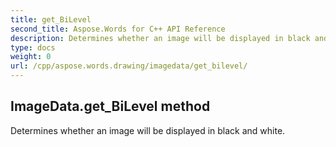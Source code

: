 ```yaml
---
title: get_BiLevel
second_title: Aspose.Words for C++ API Reference
description: Determines whether an image will be displayed in black and white. 
type: docs
weight: 0
url: /cpp/aspose.words.drawing/imagedata/get_bilevel/
---
```

## ImageData.get_BiLevel method


Determines whether an image will be displayed in black and white. 

